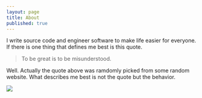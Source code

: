 ```yaml
---
layout: page
title: About
published: true
---
```


I write source code and engineer software to make life easier for everyone. If there is one thing that defines me best is this quote.

> To be great is to be misunderstood. 

Well. Actually the quote above was ramdomly picked from some random website. What describes me best is not the quote but the behavior.

![]({{site.baseurl}}/https://s.yimg.com/uy/build/images/sohp/backgrounds/bottom5.jpg)

